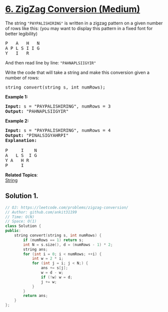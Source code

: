 # [6. ZigZag Conversion (Medium)](https://leetcode.com/problems/zigzag-conversion/)

<p>The string <code>"PAYPALISHIRING"</code> is written in a zigzag pattern on a given number of rows like this: (you may want to display this pattern in a fixed font for better legibility)</p>

<pre>P   A   H   N
A P L S I I G
Y   I   R
</pre>

<p>And then read line by line: <code>"PAHNAPLSIIGYIR"</code></p>

<p>Write the code that will take a string and make this conversion given a number of rows:</p>

<pre>string convert(string s, int numRows);</pre>

<p><strong>Example 1:</strong></p>

<pre><strong>Input:</strong> s = "PAYPALISHIRING", numRows = 3
<strong>Output:</strong> "PAHNAPLSIIGYIR"
</pre>

<p><strong>Example 2:</strong></p>

<pre><strong>Input:</strong> s = "PAYPALISHIRING", numRows =&nbsp;4
<strong>Output:</strong>&nbsp;"PINALSIGYAHRPI"
<strong>Explanation:</strong>

P     I    N
A   L S  I G
Y A   H R
P     I</pre>


**Related Topics**:  
[String](https://leetcode.com/tag/string/)

## Solution 1.

```cpp
// OJ: https://leetcode.com/problems/zigzag-conversion/
// Author: github.com/ankit31199
// Time: O(N)
// Space: O(1)
class Solution {
public:
    string convert(string s, int numRows) {
        if (numRows == 1) return s;
        int N = s.size(), d = (numRows - 1) * 2;
        string ans;
        for (int i = 0; i < numRows; ++i) {
            int w = 2 * i; 
            for (int j = i; j < N;) {
                ans += s[j];
                w = d - w;
                if (!w) w = d;
                j += w;
            }
        }
        return ans;
    }
};
```
